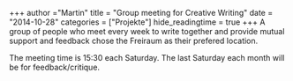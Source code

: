 +++
author ="Martin"
title = "Group meeting for Creative Writing"
date = "2014-10-28"
categories = ["Projekte"]
hide_readingtime = true
+++
A group of people who meet every week to write together and provide mutual support and feedback chose the Freiraum as their prefered location.

The meeting time is 15:30 each Saturday. The last Saturday each month will be for feedback/critique.
